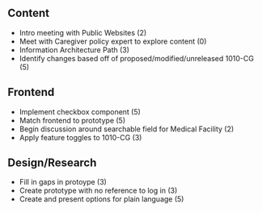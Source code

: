 ## Content
- Intro meeting with Public Websites (2)
- Meet with Caregiver policy expert to explore content (0)
- Information Architecture Path (3)
- Identify changes based off of proposed/modified/unreleased 1010-CG (5)

## Frontend
- Implement checkbox component (5)
- Match frontend to prototype (5)
- Begin discussion around searchable field for Medical Facility (2)
- Apply feature toggles to 1010-CG (3)

## Design/Research
- Fill in gaps in protoype (3)
- Create prototype with no reference to log in (3)
- Create and present options for plain language (5)
